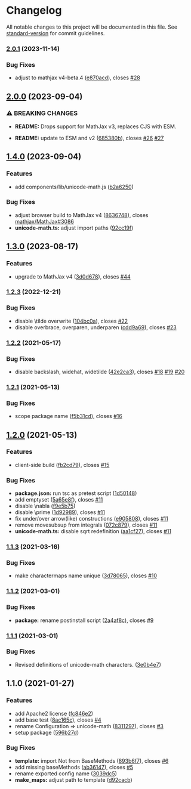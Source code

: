 # Changelog

All notable changes to this project will be documented in this file. See [standard-version](https://github.com/conventional-changelog/standard-version) for commit guidelines.

### [2.0.1](https://github.com/AmerMathSoc/mathjax-unicode-math/compare/v2.0.0...v2.0.1) (2023-11-14)


### Bug Fixes

* adjust to mathjax v4-beta.4 ([e870acd](https://github.com/AmerMathSoc/mathjax-unicode-math/commit/e870acdc43781edfd31cb89f6df1145dc3f1ced8)), closes [#28](https://github.com/AmerMathSoc/mathjax-unicode-math/issues/28)

## [2.0.0](https://github.com/AmerMathSoc/mathjax-unicode-math/compare/v1.4.0...v2.0.0) (2023-09-04)


### ⚠ BREAKING CHANGES

* **README:** Drops support for MathJax v3, replaces CJS with ESM.

* **README:** update  to ESM and v2 ([685380b](https://github.com/AmerMathSoc/mathjax-unicode-math/commit/685380b2afd661a0f9c4fe7a2ba79ca439f1d6ba)), closes [#26](https://github.com/AmerMathSoc/mathjax-unicode-math/issues/26) [#27](https://github.com/AmerMathSoc/mathjax-unicode-math/issues/27)

## [1.4.0](https://github.com/AmerMathSoc/mathjax-unicode-math/compare/v1.3.0...v1.4.0) (2023-09-04)


### Features

* add components/lib/unicode-math.js ([b2a6250](https://github.com/AmerMathSoc/mathjax-unicode-math/commit/b2a6250e063c066ebc5a402afd624583a1636be5))


### Bug Fixes

* adjust browser build to MathJax v4 ([8636748](https://github.com/AmerMathSoc/mathjax-unicode-math/commit/86367483e3ab3f160cebfde14825482b00725ab3)), closes [mathjax/MathJax#3086](https://github.com/mathjax/MathJax/issues/3086)
* **unicode-math.ts:** adjust import paths ([92cc19f](https://github.com/AmerMathSoc/mathjax-unicode-math/commit/92cc19fc025bcf79f55c6d0ebd791d8e1f271a43))

## [1.3.0](https://github.com/AmerMathSoc/mathjax-unicode-math/compare/v1.2.3...v1.3.0) (2023-08-17)


### Features

* upgrade to MathJax v4 ([3d0d678](https://github.com/AmerMathSoc/mathjax-unicode-math/commit/3d0d678ca89ec0b329930a3c3182334cc34e427f)), closes [#44](https://github.com/AmerMathSoc/mathjax-unicode-math/issues/44)

### [1.2.3](https://github.com/AmerMathSoc/mathjax-unicode-math/compare/v1.2.2...v1.2.3) (2022-12-21)


### Bug Fixes

* disable \tilde overwrite ([104bc0a](https://github.com/AmerMathSoc/mathjax-unicode-math/commit/104bc0aa78a804754cbc13d08fc7a226fb18edd4)), closes [#22](https://github.com/AmerMathSoc/mathjax-unicode-math/issues/22)
* disable overbrace, overparen, underparen ([cdd9a69](https://github.com/AmerMathSoc/mathjax-unicode-math/commit/cdd9a690178dabc57d4d086e9799c0521ff73d9e)), closes [#23](https://github.com/AmerMathSoc/mathjax-unicode-math/issues/23)

### [1.2.2](https://github.com/AmerMathSoc/mathjax-unicode-math/compare/v1.2.1...v1.2.2) (2021-05-17)


### Bug Fixes

* disable backslash, widehat, widetilde ([42e2ca3](https://github.com/AmerMathSoc/mathjax-unicode-math/commit/42e2ca37d7dab5a3bbac6d365e5458d1917502f1)), closes [#18](https://github.com/AmerMathSoc/mathjax-unicode-math/issues/18) [#19](https://github.com/AmerMathSoc/mathjax-unicode-math/issues/19) [#20](https://github.com/AmerMathSoc/mathjax-unicode-math/issues/20)

### [1.2.1](https://github.com/AmerMathSoc/mathjax-unicode-math/compare/v1.2.0...v1.2.1) (2021-05-13)


### Bug Fixes

* scope package name ([f5b31cd](https://github.com/AmerMathSoc/mathjax-unicode-math/commit/f5b31cd6fbfc104ad6d5bd0ad4170becb30ca2e4)), closes [#16](https://github.com/AmerMathSoc/mathjax-unicode-math/issues/16)

## [1.2.0](https://github.com/AmerMathSoc/mathjax-unicode-math/compare/v1.1.3...v1.2.0) (2021-05-13)


### Features

* client-side build ([fb2cd79](https://github.com/AmerMathSoc/mathjax-unicode-math/commit/fb2cd7994dc7a123cbf981f13d7d557ed268d2a9)), closes [#15](https://github.com/AmerMathSoc/mathjax-unicode-math/issues/15)


### Bug Fixes

* **package.json:** run tsc as pretest script ([1d50148](https://github.com/AmerMathSoc/mathjax-unicode-math/commit/1d50148265ab00ccabcd788354152f1eb355813a))
* add emptyset ([5a65e8f](https://github.com/AmerMathSoc/mathjax-unicode-math/commit/5a65e8f85e1eb25597680ffa2309c20a49e5fbcb)), closes [#11](https://github.com/AmerMathSoc/mathjax-unicode-math/issues/11)
* disable \nabla ([f9e5b75](https://github.com/AmerMathSoc/mathjax-unicode-math/commit/f9e5b752186f29c3c28d352f0906c6e5aee17705))
* disable \prime ([1d92989](https://github.com/AmerMathSoc/mathjax-unicode-math/commit/1d929891c21fa0da3fe2e8691c6b8ce04c4f8ebc)), closes [#11](https://github.com/AmerMathSoc/mathjax-unicode-math/issues/11)
* fix under/over arrow(like) constructions ([e905808](https://github.com/AmerMathSoc/mathjax-unicode-math/commit/e90580866675d47ed7ffb34a62d204e0f44fe318)), closes [#11](https://github.com/AmerMathSoc/mathjax-unicode-math/issues/11)
* remove movesubsup from integrals ([072c879](https://github.com/AmerMathSoc/mathjax-unicode-math/commit/072c879d143c1e94c81886efa932d1960f30fcf3)), closes [#11](https://github.com/AmerMathSoc/mathjax-unicode-math/issues/11)
* **unicode-math.ts:** disable sqrt redefinition ([aa1cf27](https://github.com/AmerMathSoc/mathjax-unicode-math/commit/aa1cf27a0a9c1301962dcd7f436ad62e435222de)), closes [#11](https://github.com/AmerMathSoc/mathjax-unicode-math/issues/11)

### [1.1.3](https://github.com/AmerMathSoc/mathjax-unicode-math/compare/v1.1.2...v1.1.3) (2021-03-16)


### Bug Fixes

* make charactermaps name unique ([3d78065](https://github.com/AmerMathSoc/mathjax-unicode-math/commit/3d78065997448ea2ce6c2bc963666c63352aa5b9)), closes [#10](https://github.com/AmerMathSoc/mathjax-unicode-math/issues/10)

### [1.1.2](https://github.com/AmerMathSoc/mathjax-unicode-math/compare/v1.1.1...v1.1.2) (2021-03-01)


### Bug Fixes

* **package:** rename postinstall script ([2a4af8c](https://github.com/AmerMathSoc/mathjax-unicode-math/commit/2a4af8c956cf50634562e841c32acfbe08103259)), closes [#9](https://github.com/AmerMathSoc/mathjax-unicode-math/issues/9)

### [1.1.1](https://github.com/AmerMathSoc/mathjax-unicode-math/compare/v1.1.0...v1.1.1) (2021-03-01)


### Bug Fixes

* Revised definitions of unicode-math characters. ([3e0b4e7](https://github.com/AmerMathSoc/mathjax-unicode-math/commit/3e0b4e7b91a40ea9bebf182fd33e71ea602cd162))

## 1.1.0 (2021-01-27)


### Features

* add Apache2 license ([fc846e2](https://github.com/AmerMathSoc/mathjax-unicode-math/commit/fc846e2472831acbe0a82bffbed5ad55a89c12e7))
* add base test ([8ac165c](https://github.com/AmerMathSoc/mathjax-unicode-math/commit/8ac165c2fb32b464fb4eafc99c4ce8bd39661431)), closes [#4](https://github.com/AmerMathSoc/mathjax-unicode-math/issues/4)
* rename Configuration => unicode-math ([8311297](https://github.com/AmerMathSoc/mathjax-unicode-math/commit/831129748a45b4f82012cf03efbec4514bce9e22)), closes [#3](https://github.com/AmerMathSoc/mathjax-unicode-math/issues/3)
* setup package ([596b27d](https://github.com/AmerMathSoc/mathjax-unicode-math/commit/596b27d2ab3fb58d7600a22f2886cda590ada48d))


### Bug Fixes

* **template:** import Not from BaseMethods ([893b6f7](https://github.com/AmerMathSoc/mathjax-unicode-math/commit/893b6f771faf836162e91d210fe0fa00e847edee)), closes [#6](https://github.com/AmerMathSoc/mathjax-unicode-math/issues/6)
* add missing baseMethods ([ab36147](https://github.com/AmerMathSoc/mathjax-unicode-math/commit/ab36147cc76f69b8f8dedb618e06bcab89a3dac0)), closes [#5](https://github.com/AmerMathSoc/mathjax-unicode-math/issues/5)
* rename exported config name ([3039dc5](https://github.com/AmerMathSoc/mathjax-unicode-math/commit/3039dc5e65b073f7f46fb2dba10424f1e997868d))
* **make_maps:** adjust path to template ([d92cacb](https://github.com/AmerMathSoc/mathjax-unicode-math/commit/d92cacb048e802ee7d785326156511de38a0acaf))
